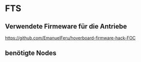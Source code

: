 # FTS

## Verwendete Firmeware für die Antriebe 

https://github.com/EmanuelFeru/hoverboard-firmware-hack-FOC

## benötigte Nodes




